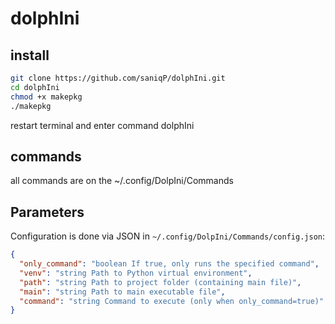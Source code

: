 # dolphIni

## install
```bash
git clone https://github.com/saniqP/dolphIni.git
cd dolphIni
chmod +x makepkg
./makepkg
```
 restart terminal and enter command dolphIni

 ## commands

 all commands are on the ~/.config/DolpIni/Commands

## Parameters

Configuration is done via JSON in `~/.config/DolpIni/Commands/config.json`:

```json
{
  "only_command": "boolean If true, only runs the specified command",
  "venv": "string Path to Python virtual environment",
  "path": "string Path to project folder (containing main file)",
  "main": "string Path to main executable file",
  "command": "string Command to execute (only when only_command=true)"
}
